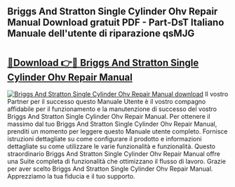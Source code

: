 ## Briggs And Stratton Single Cylinder Ohv Repair Manual Download gratuit PDF - Part-DsT Italiano Manuale dell'utente di riparazione qsMJG

# <h2><a href="http://dfcfnb.blite.top/?on=Briggs+And+Stratton+Single+Cylinder+Ohv+Repair+Manual">🔗Download 👉🔴 Briggs And Stratton Single Cylinder Ohv Repair Manual</a></h2>

[![Briggs And Stratton Single Cylinder Ohv Repair Manual download](https://i.imgur.com/lujVjoI.png)](http://dfcfnb.blite.top/?on=Briggs+And+Stratton+Single+Cylinder+Ohv+Repair+Manual)
Il vostro Partner per il successo questo Manuale Utente è il vostro compagno affidabile per il funzionamento e la manutenzione di successo del vostro Briggs And Stratton Single Cylinder Ohv Repair Manual. Per ottenere il massimo dal tuo Briggs And Stratton Single Cylinder Ohv Repair Manual, prenditi un momento per leggere questo Manuale utente completo. Fornisce istruzioni dettagliate su come configurare il prodotto e informazioni dettagliate su come utilizzare le varie funzionalità e funzionalità. Questo straordinario Briggs And Stratton Single Cylinder Ohv Repair Manual offre una Suite completa di funzionalità che ottimizzano il flusso di lavoro. Grazie per aver scelto Briggs And Stratton Single Cylinder Ohv Repair Manual. Apprezziamo la tua fiducia e il tuo supporto.
